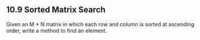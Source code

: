 ## 10.9 Sorted Matrix Search

Given an M * N matrix in which each row and column is sorted at ascending order, write a method to find an element.

